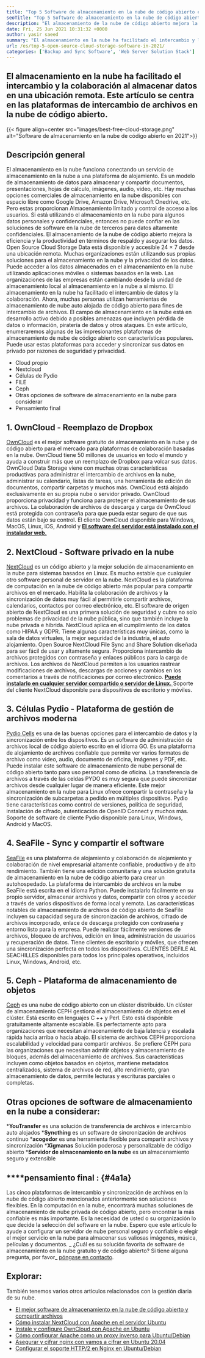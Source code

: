 ```yaml
---
title: "Top 5 Software de almacenamiento en la nube de código abierto en 2021 en 2021" 
seoTitle: "Top 5 Software de almacenamiento en la nube de código abierto en 2021 en 2021" 
description: "El almacenamiento de la nube de código abierto mejora la eficiencia y la productividad en términos de respaldo y asegurar los datos. Este artículo se centra en las mejores aplicaciones de almacenamiento en la nube." 
date: Fri, 25 Jun 2021 10:31:32 +0000
author: yasir saeed
summary: "El almacenamiento en la nube ha facilitado el intercambio y la colaboración al almacenar datos en una ubicación remota. Este artículo se centra en las plataformas de intercambio de archivos en la nube de código abierto." 
url: /es/top-5-open-source-cloud-storage-software-in-2021/
categories: ['Backup and Sync Software', 'Web Server Solution Stack']
---
```


## El almacenamiento en la nube ha facilitado el intercambio y la colaboración al almacenar datos en una ubicación remota. Este artículo se centra en las plataformas de intercambio de archivos en la nube de código abierto.

{{< figure align=center src="images/best-free-cloud-storage.png" alt="Software de almacenamiento en la nube de código abierto en 2021">}}


## **Descripción general**
El almacenamiento en la nube funciona conectando un servicio de almacenamiento en la nube a una plataforma de alojamiento. Es un modelo de almacenamiento de datos para almacenar y compartir documentos, presentaciones, hojas de cálculo, imágenes, audio, video, etc. Hay muchas opciones comerciales de almacenamiento en la nube disponibles con espacio libre como Google Drive, Amazon Drive, Microsoft Onedrive, etc. Pero estas proporcionan Almacenamiento limitado y control de acceso a los usuarios. Si está utilizando el almacenamiento en la nube para algunos datos personales y confidenciales, entonces no puede confiar en las soluciones de software en la nube de terceros para datos altamente confidenciales. El almacenamiento de la nube de código abierto mejora la eficiencia y la productividad en términos de respaldo y asegurar los datos.
Open Source Cloud Storage Data está disponible y accesible 24 × 7 desde una ubicación remota. Muchas organizaciones están utilizando sus propias soluciones para el almacenamiento en la nube y la privacidad de los datos. Puede acceder a los datos almacenados en el almacenamiento en la nube utilizando aplicaciones móviles o sistemas basados ​​en la web. Las organizaciones de las empresas están cambiando desde la unidad de almacenamiento local al almacenamiento en la nube a sí mismo. El almacenamiento en la nube ha facilitado el intercambio de datos y la colaboración. Ahora, muchas personas utilizan herramientas de almacenamiento de nube auto alojada de código abierto para fines de intercambio de archivos. El campo de almacenamiento en la nube está en desarrollo activo debido a posibles amenazas que incluyen pérdida de datos o información, piratería de datos y otros ataques.
En este artículo, enumeraremos algunas de las impresionantes plataformas de almacenamiento de nube de código abierto con características populares. Puede usar estas plataformas para acceder y sincronizar sus datos en privado por razones de seguridad y privacidad.
  * Cloud propio
  * Nextcloud
  * Células de Pydio
  * FILE
  * Ceph
  * Otras opciones de software de almacenamiento en la nube para considerar
  * Pensamiento final

## 1. OwnCloud - Reemplazo de Dropbox
[OwnCloud][1] es el mejor software gratuito de almacenamiento en la nube y de código abierto para el mercado para plataformas de colaboración basadas en la nube. OwnCloud tiene 50 millones de usuarios en todo el mundo y ayuda a construir más que un reemplazo de Dropbox para volcar sus datos. OwnCloud Data Storage viene con muchas otras características productivas para administrar el intercambio de archivos en la nube, administrar su calendario, listas de tareas, una herramienta de edición de documentos, compartir carpetas y muchos más. OwnCloud está alojado exclusivamente en su propia nube o servidor privado. OwnCloud proporciona privacidad y funciona para proteger el almacenamiento de sus archivos. La colaboración de archivos de descarga y carga de OwnCloud está protegida con contraseña para que pueda estar seguro de que sus datos están bajo su control.
El cliente OwnCloud disponible para Windows, MacOS, Linux, iOS, Android y [**El software del servidor está instalado con el instalador web.** ][2]

## 2. NextCloud - Software privado en la nube
[NextCloud][3] es un código abierto y la mejor solución de almacenamiento en la nube para sistemas basados ​​en Linux. Es mucho estable que cualquier otro software personal de servidor en la nube. NextCloud es la plataforma de computación en la nube de código abierto más popular para compartir archivos en el mercado. Habilita la colaboración de archivos y la sincronización de datos muy fácil al permitirle compartir archivos, calendarios, contactos por correo electrónico, etc. El software de origen abierto de NextCloud es una primera solución de seguridad y cubre no solo problemas de privacidad de la nube pública, sino que también incluye la nube privada e híbrida. NextCloud aplica en el cumplimiento de los datos como HIPAA y GDPR.
Tiene algunas características muy únicas, como la sala de datos virtuales, la mejor seguridad de la industria, el auto alojamiento. Open Source NextCloud File Sync and Share Solution diseñada para ser fácil de usar y altamente segura. Proporciona intercambio de archivos protegidos con contraseña y enlaces públicos para la carga de archivos. Los archivos de NextCloud permiten a los usuarios rastrear modificaciones de archivos, descargas de acciones y cambios en los comentarios a través de notificaciones por correo electrónico. [**Puede instalarlo en cualquier servidor compartido o servidor de Linux.** ][4]
Soporte del cliente NextCloud disponible para dispositivos de escritorio y móviles.

## 3. Células Pydio - Plataforma de gestión de archivos moderna
[Pydio Cells][5] es una de las buenas opciones para el intercambio de datos y la sincronización entre los dispositivos. Es un software de administración de archivos local de código abierto escrito en el idioma GO. Es una plataforma de alojamiento de archivos confiable que permite ver varios formatos de archivo como video, audio, documento de oficina, imágenes y PDF, etc. Puede instalar este software de almacenamiento de nube personal de código abierto tanto para uso personal como de oficina. La transferencia de archivos a través de las celdas PYDO es muy segura que puede sincronizar archivos desde cualquier lugar de manera eficiente. Este mejor almacenamiento en la nube para Linux ofrece compartir la contraseña y la sincronización de subcarpetas a pedido en múltiples dispositivos. Pydio tiene características como control de versiones, política de seguridad, instalación de cifrado, autenticación de OpenID Connect y muchos más.
Soporte de software de cliente Pydio disponible para Linux, Windows, Android y MacOS.

## 4. SeaFile - Sync y compartir el software
[SeaFile][6] es una plataforma de alojamiento y colaboración de alojamiento y colaboración de nivel empresarial altamente confiable, productivo y de alto rendimiento. También tiene una edición comunitaria y una solución gratuita de almacenamiento en la nube de código abierto para crear un autohospedado. La plataforma de intercambio de archivos en la nube SeaFile está escrita en el idioma Python.
Puede instalarlo fácilmente en su propio servidor, almacenar archivos y datos, compartir con otros y acceder a través de varios dispositivos de forma local y remota. Las características notables de almacenamiento de archivos de código abierto de SeaFile incluyen su capacidad segura de sincronización de archivos, cifrado de archivos incorporado, enlace de descarga protegido con contraseña y entorno listo para la empresa. Puede realizar fácilmente versiones de archivos, bloqueo de archivos, edición en línea, administración de usuarios y recuperación de datos. Tiene clientes de escritorio y móviles, que ofrecen una sincronización perfecta en todos los dispositivos.
CLIENTES DEFILE AL SEACHILLES disponibles para todos los principales operativos, incluidos Linux, Windows, Android, etc.

## 5. Ceph - Plataforma de almacenamiento de objetos
[Ceph][7] es una nube de código abierto con un clúster distribuido. Un clúster de almacenamiento CEPH gestiona el almacenamiento de objetos en el clúster. Está escrito en lenguajes C ++ y Perl. Esto está disponible gratuitamente altamente escalable. Es perfectamente apto para organizaciones que necesitan almacenamiento de baja latencia y escalada rápida hacia arriba o hacia abajo. El sistema de archivos CEPH proporciona escalabilidad y velocidad para compartir archivos. Se prefiere CEPH para las organizaciones que necesitan admitir objetos y almacenamiento de bloques, además del almacenamiento de archivos.
Sus características incluyen como objetos basados ​​en objetos, mantiene metadatos centralizados, sistema de archivos de red, alto rendimiento, gran almacenamiento de datos, permite lecturas y escrituras parciales o completas.

## Otras opciones de software de almacenamiento en la nube a considerar:
  ***YouTransfer**  es una solución de transferencia de archivos e intercambio auto alojados
  ***Syncthing**  es un software de sincronización de archivos continuo
  ***acogedor**  es una herramienta flexible para compartir archivos y sincronización
  ***Xigmanas**  Solución poderosa y personalizable de código abierto
  ***Servidor de almacenamiento en la nube**  es un almacenamiento seguro y extensible

## ****pensamiento final **:**    {#4a1a}
Las cinco plataformas de intercambio y sincronización de archivos en la nube de código abierto mencionados anteriormente son soluciones flexibles. En la computación en la nube, encontrará muchas soluciones de almacenamiento de nube privada de código abierto, pero encontrar la más confiable es más importante. Es la necesidad de usted o su organización lo que decide la selección del software en la nube. Espero que este artículo lo ayude a configurar un servidor de nube personal seguro y confiable o elegir el mejor servicio en la nube para almacenar sus valiosas imágenes, música, películas y documentos.
_ ¿Cuál es su solución favorita de software de almacenamiento en la nube gratuito y de código abierto? Si tiene alguna pregunta, por favor_ [póngase en contacto][8].

## Explorar:
También tenemos varios otros artículos relacionados con la gestión diaria de su nube.
  * [El mejor software de almacenamiento en la nube de código abierto y compartir archivos][9]
  * [Cómo instalar NextCloud con Apache en el servidor Ubuntu][4]
  * [Instale y configure OwnCloud con Apache en Ubuntu][2]
  * [Cómo configurar Apache como un proxy inverso para Ubuntu/Debian][10]
  * [Asegurar y cifrar nginx con vamos a cifrar en Ubuntu 20.04][11]
  * [Configurar el soporte HTTP/2 en Nginx en Ubuntu/Debian][12]

  
[1]: https://owncloud.com/
[2]: https://blog.containerize.com/backup-and-sync-software/how-to-install-and-configure-owncloud-with-apache-on-ubuntu/
[3]: https://nextcloud.com/
[4]: https://blog.containerize.com/backup-and-sync-software/how-to-install-nextcloud-with-apache-on-ubuntu-server/
[5]: https://pydio.com/
[6]: https://www.seafile.com/
[7]: https://ceph.io/en/
[8]: mailto:yasir.saeed@aspose.com
[9]: https://products.containerize.com/backup-and-sync/
[10]: https://blog.containerize.com/web-server-solution-stack/how-to-configure-apache-as-a-reverse-proxy-for-ubuntudebian/
[11]: https://blog.containerize.com/web-server-solution-stack/how-to-secure-nginx-with-letsencrypt-on-ubuntu-20-04/
[12]: https://blog.containerize.com/web-server-solution-stack/how-to-configure-http2-support-in-nginx-on-ubuntudebian/
